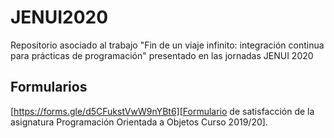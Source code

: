 # JENUI2020

Repositorio asociado al trabajo "Fin de un viaje infinito: integración continua para prácticas de programación" presentado en las jornadas JENUI 2020






## Formularios

[https://forms.gle/d5CFukstVwW9nYBt6][Formulario de satisfacción de la asignatura Programación Orientada a Objetos Curso 2019/20].
